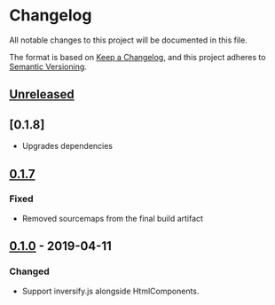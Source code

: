 # Changelog

All notable changes to this project will be documented in this file.

The format is based on [Keep a Changelog](https://keepachangelog.com/en/1.0.0/),
and this project adheres to [Semantic Versioning](https://semver.org/spec/v2.0.0.html).

## [Unreleased]

## [0.1.8]

- Upgrades dependencies

## [0.1.7]

### Fixed

- Removed sourcemaps from the final build artifact

## [0.1.0] - 2019-04-11

### Changed

- Support inversify.js alongside HtmlComponents.

[unreleased]: https://github.com/0cfg/0cfg-ui/compare/v0.1.7..HEAD
[0.1.7]: https://github.com/0cfg/0cfg-ui/releases/tag/v0.1.7
[0.1.0]: https://github.com/0cfg/0cfg-ui/releases/tag/v0.1.0
